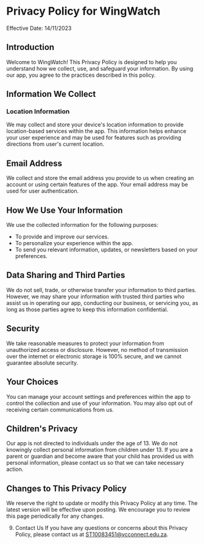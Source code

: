 # Privacy Policy for WingWatch

Effective Date: 14/11/2023

## Introduction  
Welcome to WingWatch! This Privacy Policy is designed to help you understand how we collect, use, and safeguard your information. By using our app, you agree to the practices described in this policy.

## Information We Collect  
### Location Information  
We may collect and store your device's location information to provide location-based services within the app. This information helps enhance your user experience and may be used for features such as providing directions from user's current location.

## Email Address  
We collect and store the email address you provide to us when creating an account or using certain features of the app. Your email address may be used for user authentication.

## How We Use Your Information
We use the collected information for the following purposes:
- To provide and improve our services.
- To personalize your experience within the app.
- To send you relevant information, updates, or newsletters based on your preferences.

## Data Sharing and Third Parties
We do not sell, trade, or otherwise transfer your information to third parties. However, we may share your information with trusted third parties who assist us in operating our app, conducting our business, or servicing you, as long as those parties agree to keep this information confidential.

## Security
We take reasonable measures to protect your information from unauthorized access or disclosure. However, no method of transmission over the internet or electronic storage is 100% secure, and we cannot guarantee absolute security.

## Your Choices
You can manage your account settings and preferences within the app to control the collection and use of your information. You may also opt out of receiving certain communications from us.

## Children's Privacy
Our app is not directed to individuals under the age of 13. We do not knowingly collect personal information from children under 13. If you are a parent or guardian and become aware that your child has provided us with personal information, please contact us so that we can take necessary action.

## Changes to This Privacy Policy
We reserve the right to update or modify this Privacy Policy at any time. The latest version will be effective upon posting. We encourage you to review this page periodically for any changes.

9. Contact Us
If you have any questions or concerns about this Privacy Policy, please contact us at ST10083451@vcconnect.edu.za.

